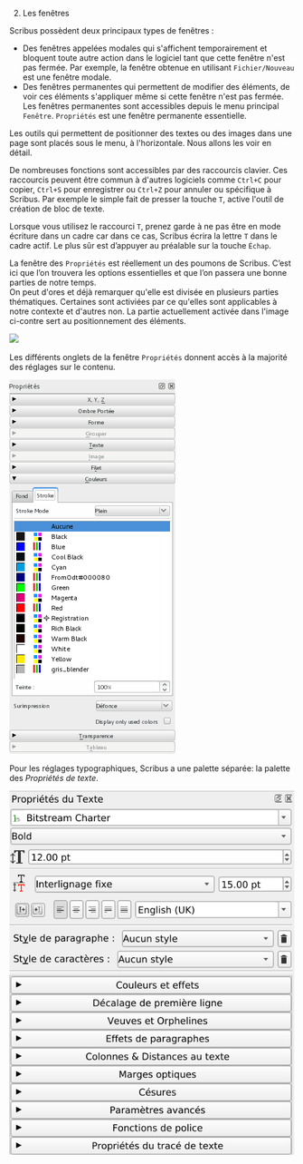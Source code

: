 2. Les fenêtres

Scribus possèdent deux principaux types de fenêtres :

- Des fenêtres appelées modales qui s'affichent temporairement et bloquent toute autre action dans le logiciel tant que cette fenêtre n'est pas fermée. Par exemple, la fenêtre obtenue en utilisant `Fichier/Nouveau` est une fenêtre modale.
- Des fenêtres permanentes qui permettent de modifier des éléments, de voir ces éléments s'appliquer même si cette fenêtre n'est pas fermée. Les fenêtres permanentes sont accessibles depuis le menu principal `Fenêtre`. `Propriétés` est une fenêtre permanente essentielle.

Les outils qui permettent de positionner des textes ou des images dans une page sont placés sous le menu, à l'horizontale. Nous allons les voir en détail.

De nombreuses fonctions sont accessibles par des raccourcis clavier.  Ces raccourcis peuvent être commun à d'autres logiciels comme `Ctrl+C` pour copier, `Ctrl+S` pour enregistrer ou `Ctrl+Z` pour annuler ou spécifique à Scribus. Par exemple le simple fait de presser la touche `T`, active l'outil de création de bloc de texte.

Lorsque vous utilisez le raccourci `T`, prenez garde à ne pas être en mode écriture dans un cadre car dans ce cas, Scribus écrira la lettre `T` dans le cadre actif. Le plus sûr est d’appuyer au préalable sur la touche `Échap`.

La fenêtre des `Propriétés` est réellement un des poumons de Scribus.  C’est ici que l’on trouvera les options essentielles et que l’on passera une bonne parties de notre temps.  
On peut d'ores et déjà remarquer qu'elle est divisée en plusieurs parties thématiques. Certaines sont activiées par ce qu'elles sont applicables à notre contexte et d'autres non. La partie actuellement activée  dans l'image ci-contre sert au positionnement des éléments.

![](windows/properties-yyz-fr.png)

Les différents onglets de la fenêtre `Propriétés` donnent accès à la majorité des réglages sur le contenu.

![](windows/properties-colors-fr.png)

Pour les réglages typographiques, Scribus a une palette séparée: la palette des _Propriétés de texte_.

![](windows/properties-text-fr.png)

